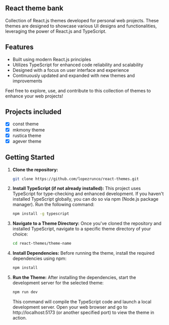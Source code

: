 ## React theme bank

Collection of React.js themes developed for personal web projects. These themes are designed to showcase various UI designs and functionalities, leveraging the power of React.js and TypeScript.

## Features
- Built using modern React.js principles
- Utilizes TypeScript for enhanced code reliability and scalability
- Designed with a focus on user interface and experience
- Continuously updated and expanded with new themes and improvements

Feel free to explore, use, and contribute to this collection of themes to enhance your web projects!

## Projects included

- [X] const theme
- [X] mkmony theme
- [X] rustica theme
- [X] agever theme

## Getting Started

1. **Clone the repository:**
   ```bash
   git clone https://github.com/lopezrunco/react-themes.git
   ```

2. **Install TypeScript (if not already installed):**
    This project uses TypeScript for type-checking and enhanced development. If you haven't installed TypeScript globally, you can do so via npm (Node.js package manager). Run the following command:
   ```bash
   npm install -g typescript
   ```

3. **Navigate to a Theme Directory:**
    Once you've cloned the repository and installed TypeScript, navigate to a specific theme directory of your choice:
   ```bash
   cd react-themes/theme-name
   ```

4. **Install Dependencies:**
   Before running the theme, install the required dependencies using npm:
    ```bash
   npm install
   ```

5. **Run the Theme:**
   After installing the dependencies, start the development server for the selected theme:
    ```bash
    npm run dev
    ```
    This command will compile the TypeScript code and launch a local development server. Open your web browser and go to http://localhost:5173 (or another specified port) to view the theme in action.

    
